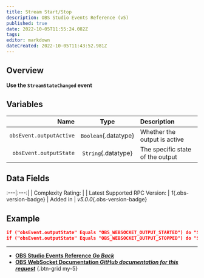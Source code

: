 ```yaml
---
title: Stream Start/Stop
description: OBS Studio Events Reference (v5)
published: true
date: 2022-10-05T11:55:24.082Z
tags: 
editor: markdown
dateCreated: 2022-10-05T11:43:52.981Z
---
```


## Overview
**Use the `StreamStateChanged` event**

## Variables
Name | Type | Description | 
----:|:----:|:------------|
`obsEvent.outputActive` | `Boolean`{.datatype} | Whether the output is active
`obsEvent.outputState` | `String`{.datatype} | The specific state of the output

## Data Fields
:---|:---:|
| Complexity Rating: | <span class="stars stars--2"></span>
| Latest Supported RPC Version: | *1*{.obs-version-badge}
| Added in | *v5.0.0*{.obs-version-badge}

## Example

```json
if ("obsEvent.outputState" Equals "OBS_WEBSOCKET_OUTPUT_STARTED") do "Send Stream Started Message To Discord Webhook Action" then "break"
if ("obsEvent.outputState" Equals "OBS_WEBSOCKET_OUTPUT_STOPPED") do "Send Stream Ended Message To Discord Webhook Action" then "break"
```
---

- [<i class="mdi mdi-chevron-left"></i>**OBS Studio Events Reference *Go Back***](/en/Broadcasters/OBS/Events)
- [<i class="mdi mdi-github"></i> **OBS WebSocket Documentation *GitHub documentation for this request***](https://github.com/obsproject/obs-websocket/blob/master/docs/generated/protocol.md#streamstatechanged)
{.btn-grid my-5}